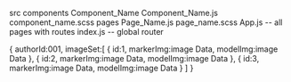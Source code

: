 src
    components
        Component_Name <Folder>
            Component_Name.js
            component_name.scss
    pages  <Folder>
        Page_Name.js
        page_name.scss
App.js -- all pages with routes
index.js -- global router

{
    authorId:001,
    imageSet:[
        {
            id:1,
            markerImg:image Data,
            modelImg:image Data
        },
        {
            id:2,
            markerImg:image Data,
            modelImg:image Data
        },
        {
            id:3,
            markerImg:image Data,
            modelImg:image Data
        }
    ]
}